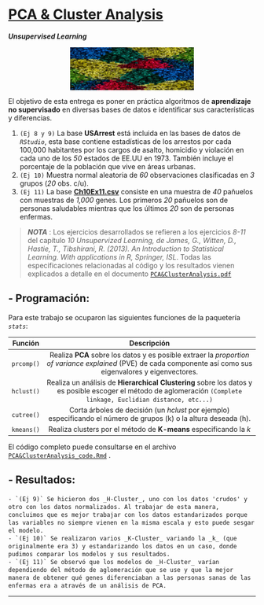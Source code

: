 # [PCA & Cluster Analysis](https://github.com/MMiranda777/Machine-Learning/tree/main/PCA%20%26%20Cluster%20Analysis)
 _**Unsupervised Learning**_

<img src="Media/clusteri.jpg" width="50%" style="display: block; margin: auto;" /><img src="Media/clusteri2.jpg" width="50%" style="display: block; margin: auto;" />

El objetivo de esta entrega es poner en práctica algoritmos de **aprendizaje no supervisado** en diversas bases de datos e identificar sus características y diferencias.

  1. `(Ej 8 y 9)` La base **USArrest** está incluida en las bases de datos de _`RStudio`_, esta base contiene estadísticas de los arrestos por cada 100,000 habitantes por los cargos de asalto, homicidio y violación en cada uno de los _50_ estados de EE.UU en 1973. También incluye el porcentaje de la población que vive en áreas urbanas.
  2. `(Ej 10)` Muestra normal aleatoria de _60_ observaciones clasificadas en _3_ grupos (_20_ obs. c/u).
  3. `(Ej 11)` La base [**Ch10Ex11.csv**](https://github.com/MMiranda777/Machine-Learning/blob/main/PCA%20%26%20Cluster%20Analysis/Ch10Ex11.csv) consiste en una muestra de _40_ pañuelos con muestras de _1,000_ genes. Los primeros _20_ pañuelos son de personas saludables mientras que los últimos _20_ son de personas enfermas.

> _**NOTA**_ : Los ejercicios desarrollados se refieren a los ejercicios _8-11_ del capítulo _10 Unsupervized Learning, de James, G., Witten, D., Hastie, T., Tibshirani, R. (2013). An Introduction to Statistical Learning. With applications in R, Springer, ISL_. Todas las especificaciones relacionadas al código y los resultados vienen explicados a detalle en el documento [`PCA&ClusterAnalysis.pdf`](https://github.com/MMiranda777/Machine-Learning/blob/main/PCA%20%26%20Cluster%20Analysis/PCA%26ClusterAnalysis.pdf)

## - Programación:

Para este trabajo se ocuparon las siguientes funciones de la paquetería _`stats`_:

|   Función  |                                                                              Descripción                                                                             |
|:----------:|:--------------------------------------------------------------------------------------------------------------------------------------------------------------------:|
| `prcomp()` |   Realiza **PCA** sobre los datos y es posible extraer la _proportion  of variance explained_ (PVE) de cada componente así como sus eigenvalores y eigenvectores.    |
| `hclust()` | Realiza un análisis de **Hierarchical Clustering** sobre los datos  y es posible escoger el método de aglomeración  `(Complete linkage, Euclidian distance, etc...)` |
| `cutree()` |                          Corta árboles de decisión (un _hclust_ por ejemplo) especificando el número de grupos (k) o la altura deseada (h).                          |
| `kmeans()` |                                                  Realiza clusters por el método de **K-means** especificando la _k_                                                  |

El código completo puede consultarse en el archivo [`PCA&ClusterAnalysis_code.Rmd`](https://github.com/MMiranda777/Machine-Learning/blob/main/PCA%20%26%20Cluster%20Analysis/PCA%26ClusterAnalysis_code.Rmd) .

## - Resultados: 
    - `(Ej 9)` Se hicieron dos _H-Cluster_, uno con los datos 'crudos' y otro con los datos normalizados. Al trabajar de esta manera, concluimos que es mejor trabajar con los datos estandarizados porque las variables no siempre vienen en la misma escala y esto puede sesgar el modelo.
    - `(Ej 10)` Se realizaron varios _K-Cluster_ variando la _k_ (que originalmente era 3) y estandarizando los datos en un caso, donde pudimos comparar los modelos y sus resultados.
    - `(Ej 11)` Se observó que los modelos de _H-Cluster_ varían dependiendo del método de aglomeración que se use y que la mejor manera de obtener qué genes diferenciaban a las personas sanas de las enfermas era a através de un análisis de PCA.

----------------------------------------------------------------

